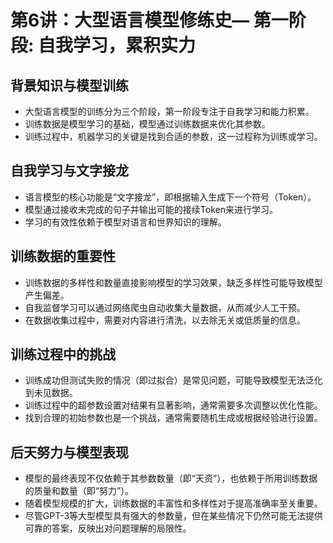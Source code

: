 # 第6讲：大型语言模型修练史— 第一阶段: 自我学习，累积实力

## **背景知识与模型训练**  
- 大型语言模型的训练分为三个阶段，第一阶段专注于自我学习和能力积累。  
- 训练数据是模型学习的基础，模型通过训练数据来优化其参数。  
- 训练过程中，机器学习的关键是找到合适的参数，这一过程称为训练或学习。

## **自我学习与文字接龙**  
- 语言模型的核心功能是“文字接龙”，即根据输入生成下一个符号（Token）。  
- 模型通过接收未完成的句子并输出可能的接续Token来进行学习。  
- 学习的有效性依赖于模型对语言和世界知识的理解。

## **训练数据的重要性**  
- 训练数据的多样性和数量直接影响模型的学习效果，缺乏多样性可能导致模型产生偏差。  
- 自我监督学习可以通过网络爬虫自动收集大量数据，从而减少人工干预。  
- 在数据收集过程中，需要对内容进行清洗，以去除无关或低质量的信息。

## **训练过程中的挑战**  
- 训练成功但测试失败的情况（即过拟合）是常见问题，可能导致模型无法泛化到未见数据。  
- 训练过程中的超参数设置对结果有显著影响，通常需要多次调整以优化性能。  
- 找到合理的初始参数也是一个挑战，通常需要随机生成或根据经验进行设置。

## **后天努力与模型表现**  
- 模型的最终表现不仅依赖于其参数数量（即“天资”），也依赖于所用训练数据的质量和数量（即“努力”）。  
- 随着模型规模的扩大，训练数据的丰富性和多样性对于提高准确率至关重要。  
- 尽管GPT-3等大型模型具有强大的参数量，但在某些情况下仍然可能无法提供可靠的答案，反映出对问题理解的局限性。